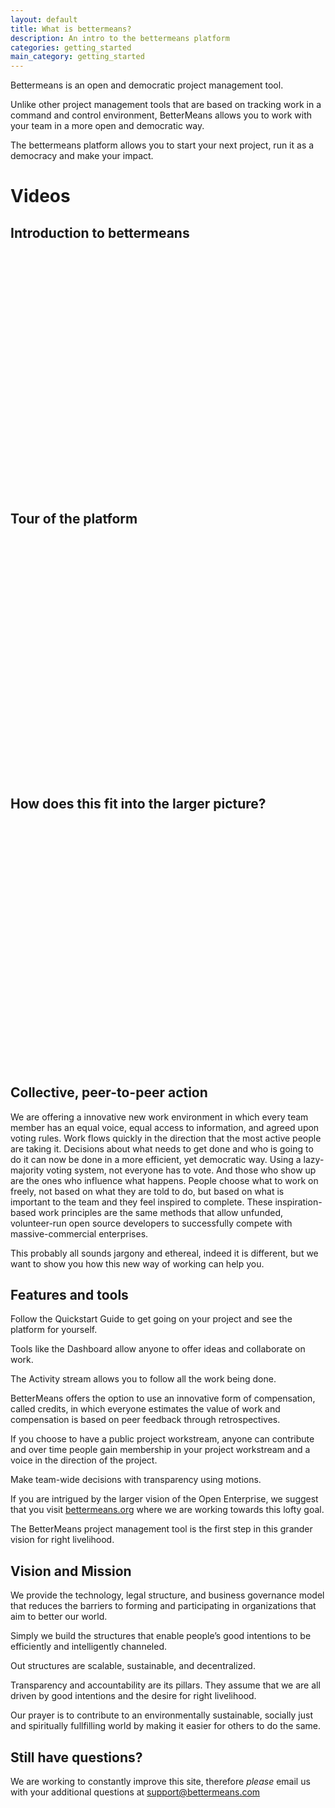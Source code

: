 ```yaml
---
layout: default
title: What is bettermeans?
description: An intro to the bettermeans platform
categories: getting_started
main_category: getting_started
---
```


Bettermeans is an open and democratic project management tool. 

Unlike other project management tools that are based on tracking work in a command and control environment, BetterMeans allows you to work with your team in a more open and democratic way. 

The bettermeans platform allows you to start your next project, run it as a democracy and make your impact.

Videos
======

Introduction to bettermeans
---------------------------

<object width="640" height="385"><param name="movie" value="http://www.youtube.com/v/MAlnMWlvw9g?fs=1&amp;hl=en_US"></param><param name="allowFullScreen" value="true"></param><param name="allowscriptaccess" value="always"></param><embed src="http://www.youtube.com/v/MAlnMWlvw9g?fs=1&amp;hl=en_US" type="application/x-shockwave-flash" allowscriptaccess="always" allowfullscreen="true" width="640" height="385"></embed></object>
  
Tour of the platform
--------------------
<object width="640" height="385"><param name="movie" value="http://www.youtube.com/v/0wJAf229YUs?fs=1&amp;hl=en_US"></param><param name="allowFullScreen" value="true"></param><param name="allowscriptaccess" value="always"></param><embed src="http://www.youtube.com/v/0wJAf229YUs?fs=1&amp;hl=en_US" type="application/x-shockwave-flash" allowscriptaccess="always" allowfullscreen="true" width="640" height="385"></embed></object>
  
How does this fit into the larger picture?
------------------------------------------
<object width="640" height="390"><param name="movie" value="http://www.youtube.com/v/OZaxoRi6IlE&hl=en_US&feature=player_embedded&version=3"></param><param name="allowFullScreen" value="true"></param><param name="allowScriptAccess" value="always"></param><embed src="http://www.youtube.com/v/OZaxoRi6IlE&hl=en_US&feature=player_embedded&version=3" type="application/x-shockwave-flash" allowfullscreen="true" allowScriptAccess="always" width="640" height="390"></embed></object>

Collective, peer-to-peer action
-------------------------------

We are offering a innovative new work environment in which every team member has an equal voice, equal access to information, and agreed upon voting rules. Work flows quickly in the direction that the most active people are taking it. Decisions about what needs to get done and who is going to do it can now be done in a more efficient, yet democratic way. Using a lazy-majority voting system, not everyone has to vote. And those who show up are the ones who influence what happens. People choose what to work on freely, not based on what they are told to do, but based on what is important to the team and they feel inspired to complete.  These inspiration-based work principles are the same methods that allow unfunded, volunteer-run open source developers to successfully compete with massive-commercial enterprises. 

This probably all sounds jargony and ethereal, indeed it is different, but we want to show you how this new way of working can help you.

Features and tools
------------------

Follow the Quickstart Guide to get going on your project and see the platform for yourself.

Tools like the Dashboard allow anyone to offer ideas and collaborate on work.

The Activity stream allows you to follow all the work being done.

BetterMeans offers the option to use an innovative form of compensation, called credits, in which everyone estimates the value of work and compensation is based on peer feedback through retrospectives.

If you choose to have a public project workstream, anyone can contribute and over time people gain membership in your project workstream and a voice in the direction of the project.

Make team-wide decisions with transparency using motions.

If you are intrigued by the larger vision of the Open Enterprise, we suggest that you visit <a href="http://www.bettermeans.org">bettermeans.org</a> where we are working towards this lofty goal.

The BetterMeans project management tool is the first step in this grander vision for right livelihood.

Vision and Mission 
------------------

We provide the technology, legal structure, and business governance model that reduces the barriers to forming and participating in organizations that aim to better our world.

Simply we build the structures that enable people’s good intentions to be efficiently and intelligently channeled.

Out structures are scalable, sustainable, and decentralized.

Transparency and accountability are its pillars. They assume that we are all driven by good intentions and the desire for right livelihood.

Our prayer is to contribute to an environmentally sustainable, socially just and spiritually fullfilling world by making it easier for others to do the same.

Still have questions? 
---------------------

We are working to constantly improve this site, therefore _please_ email us with your additional questions at <a href="mailto:support@bettermeans.com">support@bettermeans.com</a>
